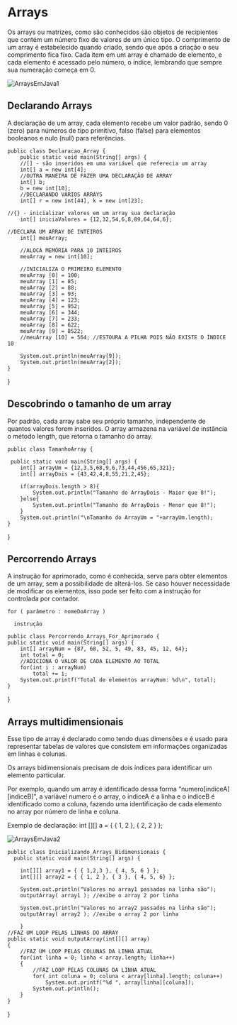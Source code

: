 # Arrays

Os arrays ou matrizes, como são conhecidos são objetos de recipientes que contém um número fixo de valores de um único tipo. O comprimento de um array é estabelecido quando criado, sendo que após a criação o seu comprimento fica fixo. Cada item em um array é chamado de elemento, e cada elemento é acessado pelo número, o índice, lembrando que sempre sua numeração começa em 0.

![ArraysEmJava1](https://user-images.githubusercontent.com/69488674/94609776-a1911080-0275-11eb-8d33-23fd2868c092.jpg)

## Declarando Arrays 

A declaração de um array, cada elemento recebe um valor padrão, sendo 0 (zero) para números de tipo primitivo, falso (false) para elementos booleanos e nulo (null) para referências.

    public class Declaracao_Array {
        public static void main(String[] args) {
        //[] - são inseridos em uma variável que referecia um array
        int[] a = new int[4];
        //OUTRA MANEIRA DE FAZER UMA DECLARAÇÃO DE ARRAY
        int[] b;
        b = new int[10];
        //DECLARANDO VÁRIOS ARRAYS
        int[] r = new int[44], k = new int[23];

    //{} - inicializar valores em um array sua declaração
        int[] iniciaValores = {12,32,54,6,8,89,64,64,6};

    //DECLARA UM ARRAY DE INTEIROS
        int[] meuArray;

        //ALOCA MEMÓRIA PARA 10 INTEIROS
        meuArray = new int[10];
        
        //INICIALIZA O PRIMEIRO ELEMENTO
        meuArray [0] = 100;
        meuArray [1] = 85;
        meuArray [2] = 88;
        meuArray [3] = 93;
        meuArray [4] = 123;
        meuArray [5] = 952;
        meuArray [6] = 344;
        meuArray [7] = 233;
        meuArray [8] = 622;
        meuArray [9] = 8522;
        //meuArray [10] = 564; //ESTOURA A PILHA POIS NÃO EXISTE O ÍNDICE 10

        System.out.println(meuArray[9]);
        System.out.println(meuArray[2]);
    }
}

## Descobrindo o tamanho de um array

Por padrão, cada array sabe seu próprio tamanho, independente de quantos valores forem inseridos. O array armazena na variável de instância o método length, que retorna o tamanho do array.

    public class TamanhoArray {

     public static void main(String[] args) {
        int[] arrayUm = {12,3,5,68,9,6,73,44,456,65,321};
        int[] arrayDois = {43,42,4,8,55,21,2,45};

        if(arrayDois.length > 8){
            System.out.println("Tamanho do ArrayDois - Maior que 8!");
        }else{
            System.out.println("Tamanho do ArrayDois - Menor que 8!");
        }
        System.out.println("\nTamanho do ArrayUm = "+arrayUm.length);
    }
}

## Percorrendo Arrays

A instrução for aprimorado, como é conhecida, serve para obter elementos de um array, sem a possibilidade de alterá-los. Se caso houver necessidade de modificar os elementos, isso pode ser feito com a instrução for controlada por contador.

    for ( parâmetro : nomeDoArray )
  
      instrução
    
    public class Percorrendo_Arrays_For_Aprimorado {
    public static void main(String[] args) {
        int[] arrayNum = {87, 68, 52, 5, 49, 83, 45, 12, 64};
        int total = 0;
        //ADICIONA O VALOR DE CADA ELEMENTO AO TOTAL
        for(int i : arrayNum)
            total += i;
        System.out.printf("Total de elementos arrayNum: %d\n", total);
    }
}

## Arrays multidimensionais

Esse tipo de array é declarado como tendo duas dimensões e é usado para representar tabelas de valores que consistem em informações organizadas em linhas e colunas.

Os arrays bidimensionais precisam de dois índices para identificar um elemento particular.

Por exemplo, quando um array é identificado dessa forma “numero[indiceA][indiceB]”, a variável numero é o array, o indiceA é a linha e o indiceB é identificado como a coluna, fazendo uma identificação de cada elemento no array por número de linha e coluna.

Exemplo de declaração: int [][] a = { { 1, 2 }, { 2, 2 } };

![ArraysEmJava2](https://user-images.githubusercontent.com/69488674/94611232-d3a37200-0277-11eb-9de6-dbeb66a2bcdd.jpg)

    public class Inicializando_Arrays_Bidimensionais {
      public static void main(String[] args) {

        int[][] array1 = { { 1,2,3 }, { 4, 5, 6 } };
        int[][] array2 = { { 1, 2 }, { 3 }, { 4, 5, 6} };

        System.out.println("Valores no array1 passados na linha são");
        outputArray( array1 ); //exibe o array 2 por linha

        System.out.println("Valores no array2 passados na linha são");
        outputArray( array2 ); //exibe o array 2 por linha

        }
    //FAZ UM LOOP PELAS LINHAS DO ARRAY
    public static void outputArray(int[][] array)
    {
        //FAZ UM LOOP PELAS COLUNAS DA LINHA ATUAL
        for(int linha = 0; linha < array.length; linha++)
        {
            //FAZ LOOP PELAS COLUNAS DA LINHA ATUAL
            for( int coluna = 0; coluna < array[linha].length; coluna++)
                System.out.printf("%d ", array[linha][coluna]);
            System.out.println();
        }
    }
}
